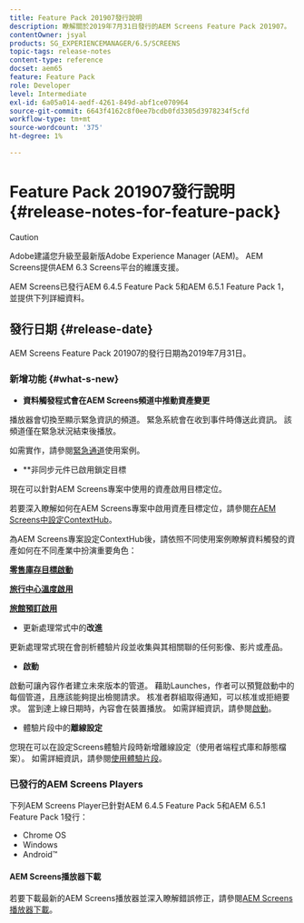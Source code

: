 ```yaml
---
title: Feature Pack 201907發行說明
description: 瞭解關於2019年7月31日發行的AEM Screens Feature Pack 201907。
contentOwner: jsyal
products: SG_EXPERIENCEMANAGER/6.5/SCREENS
topic-tags: release-notes
content-type: reference
docset: aem65
feature: Feature Pack
role: Developer
level: Intermediate
exl-id: 6a05a014-aedf-4261-849d-abf1ce070964
source-git-commit: 6643f4162c8f0ee7bcdb0fd3305d3978234f5cfd
workflow-type: tm+mt
source-wordcount: '375'
ht-degree: 1%

---
```


# Feature Pack 201907發行說明 {#release-notes-for-feature-pack}

>[!CAUTION]
>
>Adobe建議您升級至最新版Adobe Experience Manager (AEM)。 AEM Screens提供AEM 6.3 Screens平台的維護支援。

AEM Screens已發行AEM 6.4.5 Feature Pack 5和AEM 6.5.1 Feature Pack 1，並提供下列詳細資料。

## 發行日期 {#release-date}

AEM Screens Feature Pack 201907的發行日期為2019年7月31日。

### 新增功能 {#what-s-new}

* **資料觸發程式會在AEM Screens頻道中推動資產變更**

播放器會切換至顯示緊急資訊的頻道。 緊急系統會在收到事件時傳送此資訊。 該頻道僅在緊急狀況結束後播放。


如需實作，請參閱[緊急通道](emergency-channel.md)使用案例。

* **非同步元件已啟用鎖定目標

現在可以針對AEM Screens專案中使用的資產啟用目標定位。

若要深入瞭解如何在AEM Screens專案中啟用資產目標定位，請參閱[在AEM Screens中設定ContextHub](configuring-context-hub.md)。

為AEM Screens專案設定ContextHub後，請依照不同使用案例瞭解資料觸發的資產如何在不同產業中扮演重要角色：

**[零售庫存目標啟動](retail-inventory-activation.md)**

**[旅行中心溫度啟用](local-temperature-activation.md)**

**[旅館預訂啟用](hospitality-reservation-activation.md)**

* 更新處理常式中的&#x200B;**改進**

更新處理常式現在會剖析體驗片段並收集與其相關聯的任何影像、影片或產品。

* **啟動**

啟動可讓內容作者建立未來版本的管道。 藉助Launches，作者可以預覽啟動中的每個管道，且應該能夠提出檢閱請求。 核准者群組取得通知，可以核准或拒絕要求。 當到達上線日期時，內容會在裝置播放。
如需詳細資訊，請參閱[啟動](launches.md)。

* 體驗片段中的&#x200B;**離線設定**

您現在可以在設定Screens體驗片段時新增離線設定（使用者端程式庫和靜態檔案）。 如需詳細資訊，請參閱[使用體驗片段](experience-fragments-in-screens.md)。

### 已發行的AEM Screens Players

下列AEM Screens Player已針對AEM 6.4.5 Feature Pack 5和AEM 6.5.1 Feature Pack 1發行：

* Chrome OS
* Windows
* Android™

#### AEM Screens播放器下載

若要下載最新的AEM Screens播放器並深入瞭解錯誤修正，請參閱[AEM Screens播放器下載](https://download.macromedia.com/screens/)。
